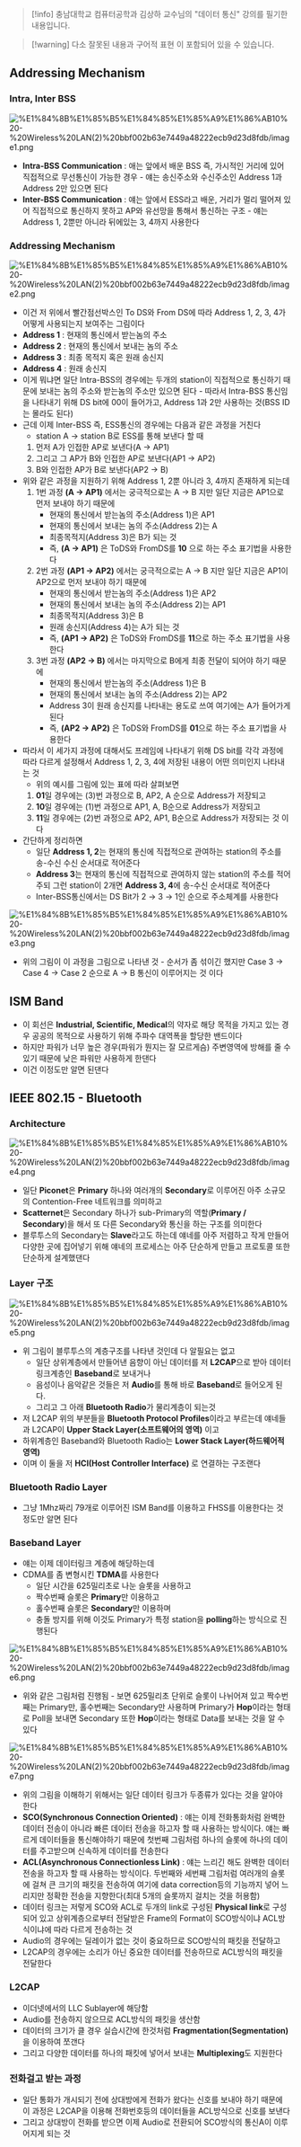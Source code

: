 > [!info] 충남대학교 컴퓨터공학과 김상하 교수님의 "데이터 통신" 강의를 필기한 내용입니다.

> [!warning] 다소 잘못된 내용과 구어적 표현 이 포함되어 있을 수 있습니다.

## Addressing Mechanism

### Intra, Inter BSS

![%E1%84%8B%E1%85%B5%E1%84%85%E1%85%A9%E1%86%AB10%20-%20Wireless%20LAN(2)%20bbf002b63e7449a48222ecb9d23d8fdb/image1.png](originals/datacommunication.spring.2021.cse.cnu.ac.kr/images/10_bbf002b63e7449a48222ecb9d23d8fdb/image1.png)

- **Intra-BSS Communication** : 애는 앞에서 배운 BSS 즉, 가시적인 거리에 있어 직접적으로 무선통신이 가능한 경우 - 얘는 송신주소와 수신주소인 Address 1과 Address 2만 있으면 된다
- **Inter-BSS Communication** : 얘는 앞에서 ESS라고 배운, 거리가 멀리 떨어져 있어 직접적으로 통신하지 못하고 AP와 유선망을 통해서 통신하는 구조 - 얘는 Address 1, 2뿐만 아니라 뒤에있는 3, 4까지 사용한다

### Addressing Mechanism

![%E1%84%8B%E1%85%B5%E1%84%85%E1%85%A9%E1%86%AB10%20-%20Wireless%20LAN(2)%20bbf002b63e7449a48222ecb9d23d8fdb/image2.png](originals/datacommunication.spring.2021.cse.cnu.ac.kr/images/10_bbf002b63e7449a48222ecb9d23d8fdb/image2.png)

- 이건 저 위에서 빨간점선박스인 To DS와 From DS에 따라 Address 1, 2, 3, 4가 어떻게 사용되는지 보여주는 그림이다
- **Address 1** : 현재의 통신에서 받는놈의 주소
- **Address 2** : 현재의 통신에서 보내는 놈의 주소
- **Address 3** : 최종 목적지 혹은 원래 송신지
- **Address 4** : 원래 송신지
- 이게 뭐냐면 일단 Intra-BSS의 경우에는 두개의 station이 직접적으로 통신하기 때문에 보내는 놈의 주소와 받는놈의 주소만 있으면 된다 - 따라서 Intra-BSS 통신임을 나타내기 위해 DS bit에 00이 들어가고, Address 1과 2만 사용하는 것(BSS ID는 몰라도 된다)
- 근데 이제 Inter-BSS 즉, ESS통신의 경우에는 다음과 같은 과정을 거친다
	- station A → station B로 ESS를 통해 보낸다 할 때
	1. 먼저 A가 인접한 AP로 보낸다(A → AP1)
	2. 그리고 그 AP가 B와 인접한 AP로 보낸다(AP1 → AP2)
	3. B와 인접한 AP가 B로 보낸다(AP2 → B)
- 위와 같은 과정을 지원하기 위해 Address 1, 2뿐 아니라 3, 4까지 존재하게 되는데
	1. 1번 과정 **(A → AP1)** 에서는 궁극적으로는 A → B 지만 일단 지금은 AP1으로 먼저 보내야 하기 때문에
		- 현재의 통신에서 받는놈의 주소(Address 1)은 AP1
		- 현재의 통신에서 보내는 놈의 주소(Address 2)는 A
		- 최종목적지(Address 3)은 B가 되는 것
		- 즉, **(A → AP1)** 은 ToDS와 FromDS를 **10** 으로 하는 주소 표기법을 사용한다
	2. 2번 과정 **(AP1 → AP2)** 에서는 궁극적으로는 A → B 지만 일단 지금은 AP1이 AP2으로 먼저 보내야 하기 때문에
		- 현재의 통신에서 받는놈의 주소(Address 1)은 AP2
		- 현재의 통신에서 보내는 놈의 주소(Address 2)는 AP1
		- 최종목적지(Address 3)은 B
		- 원래 송신지(Address 4)는 A가 되는 것
		- 즉, **(AP1 → AP2)** 은 ToDS와 FromDS를 **11**으로 하는 주소 표기법을 사용한다
	3. 3번 과정 **(AP2 → B)** 에서는 마지막으로 B에게 최종 전달이 되어야 하기 때문에
		- 현재의 통신에서 받는놈의 주소(Address 1)은 B
		- 현재의 통신에서 보내는 놈의 주소(Address 2)는 AP2
		- Address 3이 원래 송신지를 나타내는 용도로 쓰여 여기에는 A가 들어가게 된다
		- 즉, **(AP2 → AP2)** 은 ToDS와 FromDS를 **01**으로 하는 주소 표기법을 사용한다
- 따라서 이 세가지 과정에 대해서도 프레임에 나타내기 위해 DS bit를 각각 과정에 따라 다르게 설정해서 Address 1, 2, 3, 4에 저장된 내용이 어떤 의미인지 나타내는 것
	- 위의 예시를 그림에 있는 표에 따라 살펴보면
	1. **01**일 경우에는 (3)번 과정으로 B, AP2, A 순으로 Address가 저장되고
	2. **10**일 경우에는 (1)번 과정으로 AP1, A, B순으로 Address가 저장되고
	3. **11**일 경우에는 (2)번 과정으로 AP2, AP1, B순으로 Address가 저장되는 것 이다
- 간단하게 정리하면
	- 일단 **Address 1, 2**는 현재의 통신에 직접적으로 관여하는 station의 주소를 송-수신 수신 순서대로 적어준다
	- **Address 3**는 현재의 통신에 직접적으로 관여하지 않는 station의 주소를 적어주되 그런 station이 2개면 **Address 3, 4**에 송-수신 순서대로 적어준다
	- Inter-BSS통신에서는 DS Bit가 2 → 3 → 1인 순으로 주소체계를 사용한다

![%E1%84%8B%E1%85%B5%E1%84%85%E1%85%A9%E1%86%AB10%20-%20Wireless%20LAN(2)%20bbf002b63e7449a48222ecb9d23d8fdb/image3.png](originals/datacommunication.spring.2021.cse.cnu.ac.kr/images/10_bbf002b63e7449a48222ecb9d23d8fdb/image3.png)

- 위의 그림이 이 과정을 그림으로 나타낸 것 - 순서가 좀 섞이긴 했지만 Case 3 → Case 4 → Case 2 순으로 A → B 통신이 이루어지는 것 이다

## ISM Band

- 이 회선은 **Industrial, Scientific, Medical**의 약자로 해당 목적을 가지고 있는 경우 공공의 목적으로 사용하기 위해 주파수 대역폭을 할당한 밴드이다
- 하지만 파워가 너무 높은 경우(파워가 뭔지는 잘 모르게슴) 주변영역에 방해를 줄 수 있기 때문에 낮은 파워만 사용하게 한댄다
- 이건 이정도만 알면 된댄다

## IEEE 802.15 - Bluetooth

### Architecture

![%E1%84%8B%E1%85%B5%E1%84%85%E1%85%A9%E1%86%AB10%20-%20Wireless%20LAN(2)%20bbf002b63e7449a48222ecb9d23d8fdb/image4.png](originals/datacommunication.spring.2021.cse.cnu.ac.kr/images/10_bbf002b63e7449a48222ecb9d23d8fdb/image4.png)

- 일단 **Piconet**은 **Primary** 하나와 여러개의 **Secondary**로 이루어진 아주 소규모의 Contention-Free 네트워크를 의미하고
- **Scatternet**은 Secondary 하나가 sub-Primary의 역할(**Primary / Secondary**)을 해서 또 다른 Secondary와 통신을 하는 구조를 의미한다
- 블루투스의 Secondary는 **Slave**라고도 하는데 얘네를 아주 저렴하고 작게 만들어 다양한 곳에 집어넣기 위해 얘네의 프로세스는 아주 단순하게 만들고 프로토콜 또한 단순하게 설계했댄다

### Layer 구조

![%E1%84%8B%E1%85%B5%E1%84%85%E1%85%A9%E1%86%AB10%20-%20Wireless%20LAN(2)%20bbf002b63e7449a48222ecb9d23d8fdb/image5.png](originals/datacommunication.spring.2021.cse.cnu.ac.kr/images/10_bbf002b63e7449a48222ecb9d23d8fdb/image5.png)

- 위 그림이 블루투스의 계층구조를 나타낸 것인데 다 알필요는 없고
	- 일단 상위계층에서 만들어낸 음향이 아닌 데이터를 저 **L2CAP**으로 받아 데이터링크계층인 **Baseband**로 보내거나
	- 음성이나 음악같은 것들은 저 **Audio**를 통해 바로 **Baseband**로 들어오게 된다.
	- 그리고 그 아래 **Bluetooth Radio**가 물리계층이 되는것
- 저 L2CAP 위의 부분들을 **Bluetooth Protocol Profiles**이라고 부르는데 얘네들과 L2CAP이 **Upper Stack Layer(소프트웨어의 영역)** 이고
- 하위계층인 Baseband와 Bluetooth Radio는 **Lower Stack Layer(하드웨어적 영역)**
- 이며 이 둘을 저 **HCI(Host Controller Interface)** 로 연결하는 구조랜다

### Bluetooth Radio Layer

- 그냥 1Mhz짜리 79개로 이루어진 ISM Band를 이용하고 FHSS를 이용한다는 것 정도만 알면 된다

### Baseband Layer

- 얘는 이제 데이터링크 계층에 해당하는데
- CDMA를 좀 변형시킨 **TDMA**를 사용한다
	- 일단 시간을 625밀리초로 나눈 슬롯을 사용하고
	- 짝수번째 슬롯은 **Primary**만 이용하고
	- 홀수번째 슬롯은 **Secondary**만 이용하며
	- 충돌 방지를 위해 이것도 Primary가 특정 station을 **polling**하는 방식으로 진행된다

![%E1%84%8B%E1%85%B5%E1%84%85%E1%85%A9%E1%86%AB10%20-%20Wireless%20LAN(2)%20bbf002b63e7449a48222ecb9d23d8fdb/image6.png](originals/datacommunication.spring.2021.cse.cnu.ac.kr/images/10_bbf002b63e7449a48222ecb9d23d8fdb/image6.png)

- 위와 같은 그림처럼 진행됨 - 보면 625밀리초 단위로 슬롯이 나뉘어져 있고 짝수번째는 Primary만, 홀수번째는 Secondary만 사용하며 Primary가 **Hop**이라는 형태로 Poll을 보내면 Secondary 또한 **Hop**이라는 형태로 Data를 보내는 것을 알 수 있다

![%E1%84%8B%E1%85%B5%E1%84%85%E1%85%A9%E1%86%AB10%20-%20Wireless%20LAN(2)%20bbf002b63e7449a48222ecb9d23d8fdb/image7.png](originals/datacommunication.spring.2021.cse.cnu.ac.kr/images/10_bbf002b63e7449a48222ecb9d23d8fdb/image7.png)

- 위의 그림을 이해하기 위해서는 일단 데이터 링크가 두종류가 있다는 것을 알아야 한다
- **SCO(Synchronous Connection Oriented)** : 얘는 이제 전화통화처럼 완벽한 데이터 전송이 아니라 빠른 데이터 전송을 하고자 할 때 사용하는 방식이다. 얘는 빠르게 데이터들을 통신해야하기 때문에 첫번째 그림처럼 하나의 슬롯에 하나의 데이터를 주고받으며 신속하게 데이터를 전송한다
- **ACL(Asynchronous Connectionless Link)** : 얘는 느리긴 해도 완벽한 데이터 전송을 하고자 할 때 사용하는 방식이다. 두번째와 세번째 그림처럼 여러개의 슬롯에 걸쳐 큰 크기의 패킷을 전송하여 여기에 data correction등의 기능까지 넣어 느리지만 정확한 전송을 지향한다(최대 5개의 슬롯까지 걸치는 것을 허용함)
- 데이터 링크는 저렇게 SCO와 ACL로 두개의 link로 구성된 **Physical link**로 구성되어 있고 상위계층으로부터 전달받은 Frame의 Format이 SCO방식이냐 ACL방식이냐에 따라 다르게 전송하는 것
- Audio의 경우에는 딜레이가 없는 것이 중요하므로 SCO방식의 패킷을 전달하고
- L2CAP의 경우에는 소리가 아닌 중요한 데이터를 전송하므로 ACL방식의 패킷을 전달한다

### L2CAP

- 이더넷에서의 LLC Sublayer에 해당함
- Audio를 전송하지 않으므로 ACL방식의 패킷을 생산함
- 데이터의 크기가 클 경우 실습시간에 한것처럼 **Fragmentation(Segmentation)** 을 이용하여 쪼갠다
- 그리고 다양한 데이터를 하나의 패킷에 넣어서 보내는 **Multiplexing**도 지원한다

### 전화걸고 받는 과정

- 일단 통화가 개시되기 전에 상대방에게 전화가 왔다는 신호를 보내야 하기 때문에 이 과정은 L2CAP을 이용해 전화번호등의 데이터들을 ACL방식으로 신호를 보낸다
- 그리고 상대방이 전화를 받으면 이제 Audio로 전환되어 SCO방식의 통신A이 이루어지게 되는 것